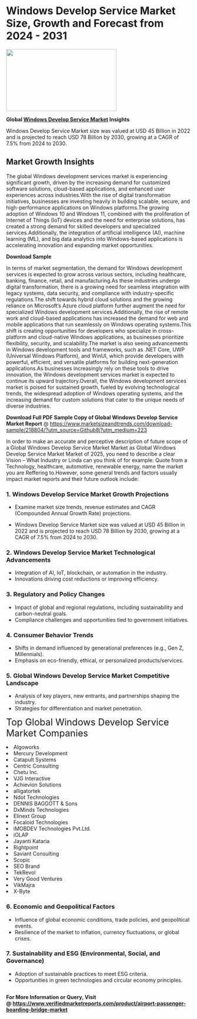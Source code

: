 <H1>Windows Develop Service Market Size, Growth and Forecast from 2024 - 2031</H1><img class="aligncenter size-medium wp-image-584254" src="https://thirdeyenews.in/wp-content/uploads/2024/09/Global-Market-Research-300x168.jpeg" alt="" width="300" height="168" /><p><strong>Global&nbsp;<a href="https://www.marketsizeandtrends.com/download-sample/218804/?utm_source=Github8j?utm_medium=223">Windows Develop Service Market</a> Insights</strong></p><p>Windows Develop Service Market size was valued at USD 45 Billion in 2022 and is projected to reach USD 78 Billion by 2030, growing at a CAGR of 7.5% from 2024 to 2030.</p><p><h2>Market Growth Insights</h2> <p>The global Windows development services market is experiencing significant growth, driven by the increasing demand for customized software solutions, cloud-based applications, and enhanced user experiences across industries.With the rise of digital transformation initiatives, businesses are investing heavily in building scalable, secure, and high-performance applications on Windows platforms.The growing adoption of Windows 10 and Windows 11, combined with the proliferation of Internet of Things (IoT) devices and the need for enterprise solutions, has created a strong demand for skilled developers and specialized services.Additionally, the integration of artificial intelligence (AI), machine learning (ML), and big data analytics into Windows-based applications is accelerating innovation and expanding market opportunities.</p> <p><strong>Download Sample</strong></p> <p>In terms of market segmentation, the demand for Windows development services is expected to grow across various sectors, including healthcare, banking, finance, retail, and manufacturing.As these industries undergo digital transformation, there is a growing need for seamless integration with legacy systems, data security, and compliance with industry-specific regulations.The shift towards hybrid cloud solutions and the growing reliance on Microsoft’s Azure cloud platform further augment the need for specialized Windows development services.Additionally, the rise of remote work and cloud-based applications has increased the demand for web and mobile applications that run seamlessly on Windows operating systems.This shift is creating opportunities for developers who specialize in cross-platform and cloud-native Windows applications, as businesses prioritize flexibility, security, and scalability.The market is also seeing advancements in Windows development tools and frameworks, such as .NET Core, UWP (Universal Windows Platform), and WinUI, which provide developers with powerful, efficient, and versatile platforms for building next-generation applications.As businesses increasingly rely on these tools to drive innovation, the Windows development services market is expected to continue its upward trajectory.Overall, the Windows development services market is poised for sustained growth, fueled by evolving technological trends, the widespread adoption of Windows operating systems, and the increasing demand for custom solutions that cater to the unique needs of diverse industries.</p> <p><span class=""><strong>Download Full PDF Sample Copy of Global Windows Develop Service Market Report</strong> @ <a href="https://www.marketsizeandtrends.com/download-sample/218804/?utm_source=Github8j?utm_medium=223" target="_blank">https://www.marketsizeandtrends.com/download-sample/218804/?utm_source=Github8j?utm_medium=223</a></span></p><p>In order to make an accurate and perceptive description of future scope of a Global&nbsp;Windows Develop Service Market Market as Global&nbsp;Windows Develop Service Market Market of 2025, you need to describe a clear Vision &ndash; What Industry or Linda can you think of for example: Quote from a Technology, healthcare, automotive, renewable energy, name the market you are Reffering to.However, some general trends and factors usually impact market reports and their future outlook include:</p><h3>1.&nbsp;<strong>Windows Develop Service Market Growth Projections</strong></h3><ul><li>Examine market size trends, revenue estimates and CAGR (Compounded Annual Growth Rate) projections.</li><li><p>Windows Develop Service Market size was valued at USD 45 Billion in 2022 and is projected to reach USD 78 Billion by 2030, growing at a CAGR of 7.5% from 2024 to 2030.</p></li></ul><h3>2.&nbsp;<strong>Windows Develop Service Market Technological Advancements</strong></h3><ul><li>Integration of AI, IoT, blockchain, or automation in the industry.</li><li>Innovations driving cost reductions or improving efficiency.</li></ul><h3>3.&nbsp;<strong>Regulatory and Policy Changes</strong></h3><ul><li>Impact of global and regional regulations, including sustainability and carbon-neutral goals.</li><li>Compliance challenges and opportunities tied to government initiatives.</li></ul><h3>4.&nbsp;<strong>Consumer Behavior Trends</strong></h3><ul><li>Shifts in demand influenced by generational preferences (e.g., Gen Z, Millennials).</li><li>Emphasis on eco-friendly, ethical, or personalized products/services.</li></ul><h3>5.&nbsp;<strong>Global Windows Develop Service Market Competitive Landscape</strong></h3><ul><li>Analysis of key players, new entrants, and partnerships shaping the industry.</li><li>Strategies for differentiation and market penetration.</li></ul><p data-pm-slice="1 1 []"><span style="color: inherit; font-family: inherit; font-size: 25px;">Top Global Windows Develop Service Market Companies</span></p><div class="" data-test-id=""><p><li>Algoworks</li><li> Mercury Development</li><li> Catapult Systems</li><li> Centric Consulting</li><li> Chetu Inc.</li><li> VJG Interactive</li><li> Achievion Solutions</li><li> alligatortek</li><li> Ndot Technologies</li><li> DENNIS BAGGOTT & Sons</li><li> DxMinds Technologies</li><li> Elinext Group</li><li> Focaloid Technologies</li><li> iMOBDEV Technologies Pvt.Ltd.</li><li> iOLAP</li><li> Jayanti Kataria</li><li> Rightpoint</li><li> Saviant Consulting</li><li> Scopic</li><li> SEO Brand</li><li> TekRevol</li><li> Very Good Ventures</li><li> VikMajra</li><li> X-Byte</li></p></div><h3>6.&nbsp;<strong>Economic and Geopolitical Factors</strong></h3><ul><li>Influence of global economic conditions, trade policies, and geopolitical events.</li><li>Resilience of the market to inflation, currency fluctuations, or global crises.</li></ul><h3>7.&nbsp;<strong>Sustainability and ESG (Environmental, Social, and Governance)</strong></h3><ul><li>Adoption of sustainable practices to meet ESG criteria.</li><li>Opportunities in green technologies and circular economy principles.</li></ul><h2><strong style="font-size: 14px;">For More Information or Query, Visit @&nbsp;</strong><a style="background-color: #ffffff; font-size: 14px;" href="https://www.marketsizeandtrends.com/report/windows-develop-service-market/" target="_blank">https://www.verifiedmarketreports.com/product/airport-passenger-boarding-bridge-market</a></h2>